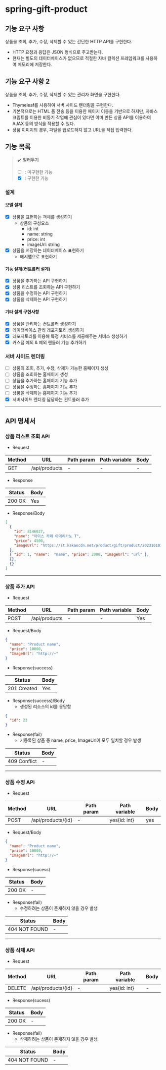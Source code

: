 # spring-gift-product

## 기능 요구 사항

상품을 조회, 추가, 수정, 삭제할 수 있는 간단한 HTTP API를 구현한다.

- HTTP 요청과 응답은 JSON 형식으로 주고받는다.
- 현재는 별도의 데이터베이스가 없으므로 적절한 자바 컬렉션 프레임워크를 사용하여 메모리에 저장한다.

## 기능 요구 사항 2

상품을 조회, 추가, 수정, 삭제할 수 있는 관리자 화면을 구현한다.

- Thymeleaf를 사용하여 서버 사이드 렌더링을 구현한다.
- 기본적으로는 HTML 폼 전송 등을 이용한 페이지 이동을 기반으로 하지만, 자바스크립트를 이용한 비동기 작업에 관심이 있다면 이미 만든 상품 API를 이용하여 AJAX 등의 방식을 적용할 수 있다.
- 상품 이미지의 경우, 파일을 업로드하지 않고 URL을 직접 입력한다.

## 기능 목록

> ✔️ **일러두기**
> - [ ] : 미구현한 기능
> - [x] : 구현한 기능

### 설계

#### 모델 설계

- [x] 상품을 표현하는 객체를 생성하기
  - 상품의 구성요소
    - id: int
    - name: string
    - price: int
    - imageUrl: string
- [x] 상품을 저장하는 데이터베이스 표현하기
  - 해시맵으로 표현하기

#### 기능 설계(컨트롤러 설계)

- [x] 상품을 추가하는 API 구현하기
- [x] 상품 리스트를 조회하는 API 구현하기
- [x] 상품을 수정하는 API 구현하기
- [x] 상품을 삭제하는 API 구현하기

#### 기타 설계 구현사항

- [x] 상품을 관리하는 컨트롤러 생성하기
- [x] 데이터베이스 관리 레포지토리 생성하기
- [x] 레포지토리를 이용해 특정 서비스를 제공해주는 서비스 생성하기
- [x] 커스텀 예외 & 예외 핸들러 기능 추가하기

### 서버 사이드 렌더링

- [ ] 상품의 조회, 추가, 수정, 삭제가 가능한 홈페이지 생성
- [ ] 상품을 조회하는 홈페이지 생성
- [ ] 상품을 추가하는 홈페이지 기능 추가
- [ ] 상품을 수정하는 홈페이지 기능 추가
- [ ] 상품을 삭제하는 홈페이지 기능 추가
- [x] 서버사이드 렌더링 담당하는 컨트롤러 추가

---



## API 명세서

### 상품 리스트 조회 API

- Request

| Method | URL           | Path param | Path variable | Body |
|--------|---------------|------------|---------------|------|
| GET    | /api/products | -          | -             | -    |


- Response

| Status | Body |
|--------|------|
| 200 OK | Yes  |

- Response/Body 

```json
[
  {
    "id": 8146027,
    "name": "아이스 카페 아메리카노 T",
    "price": 4500,
    "imageUrl": "https://st.kakaocdn.net/product/gift/product/20231010111814_9a667f9eccc943648797925498bdd8a3.jpg"
  },
  { "id": 1, "name":  "name", "price": 2000, "imageUrl": "url" },
  {},
  {}
]
```

---

### 상품 추가 API

- Request

| Method | URL           | Path param | Path variable | Body |
|--------|---------------|------------|---------------|------|
| POST   | /api/products | -          | -             | Yes  |

- Request/Body

```json
{
  "name": "Product name",
  "price": 10000,
  "ImageUrl": "http://~"
}
```

- Response(success)

| Status      | Body |
|-------------|------|
| 201 Created | Yes  |

- Response(success)/Body
  - 생성된 리소스의 id를 응답함

```json
{
  "id": 23
}
```

- Response(fail)
  - 기등록된 상품 중 name, price, ImageUrl이 모두 일치할 경우 발생

| Status       | Body |
|--------------|------|
| 409 Conflict | -    |

---

### 상품 수정 API

- Request

| Method | URL                | Path param | Path variable | Body |
|--------|--------------------|------------|---------------|------|
| POST   | /api/products/{id} | -          | yes{id: int}  | yes  |

- Request/Body
```json
{
  "name": "Product name",
  "price": 10000,
  "ImageUrl": "http://~"
}
```

- Response(sucess)

| Status | Body |
|--------|------|
| 200 OK | -    |

- Response(fail)
  - 수정하려는 상품이 존재하지 않을 경우 발생


| Status        | Body |
|---------------|------|
| 404 NOT FOUND | -    |

---

### 상품 삭제 API

- Request

| Method | URL                | Path param | Path variable | Body |
|--------|--------------------|------------|---------------|------|
| DELETE | /api/products/{id} | -          | yes{id: int}  | -    |

- Response(sucess)

| Status | Body |
|--------|------|
| 200 OK | -    |

- Response(fail)
    - 삭제하려는 상품이 존재하지 않을 경우 발생

| Status        | Body |
|---------------|------|
| 404 NOT FOUND | -    |
